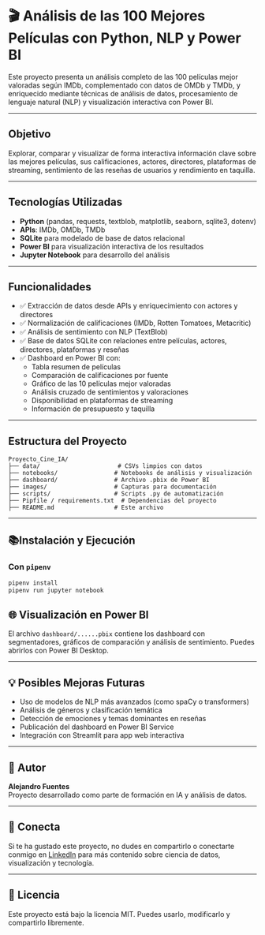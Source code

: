 # 🎬 Análisis de las 100 Mejores Películas con Python, NLP y Power BI

Este proyecto presenta un análisis completo de las 100 películas mejor valoradas según IMDb, complementado con datos de OMDb y TMDb, y enriquecido mediante técnicas de análisis de datos, procesamiento de lenguaje natural (NLP) y visualización interactiva con Power BI.

---

## Objetivo

Explorar, comparar y visualizar de forma interactiva información clave sobre las mejores películas, sus calificaciones, actores, directores, plataformas de streaming, sentimiento de las reseñas de usuarios y rendimiento en taquilla.

---

## Tecnologías Utilizadas

- **Python** (pandas, requests, textblob, matplotlib, seaborn, sqlite3, dotenv)
- **APIs**: IMDb, OMDb, TMDb
- **SQLite** para modelado de base de datos relacional
- **Power BI** para visualización interactiva de los resultados
- **Jupyter Notebook** para desarrollo del análisis

---

## Funcionalidades

- ✅ Extracción de datos desde APIs y enriquecimiento con actores y directores  
- ✅ Normalización de calificaciones (IMDb, Rotten Tomatoes, Metacritic)  
- ✅ Análisis de sentimiento con NLP (TextBlob)  
- ✅ Base de datos SQLite con relaciones entre películas, actores, directores, plataformas y reseñas  
- ✅ Dashboard en Power BI con:
  - Tabla resumen de películas
  - Comparación de calificaciones por fuente
  - Gráfico de las 10 películas mejor valoradas
  - Análisis cruzado de sentimientos y valoraciones
  - Disponibilidad en plataformas de streaming
  - Información de presupuesto y taquilla

---

## Estructura del Proyecto

```
Proyecto_Cine_IA/
├── data/                      # CSVs limpios con datos
├── notebooks/                # Notebooks de análisis y visualización
├── dashboard/                # Archivo .pbix de Power BI
├── images/                   # Capturas para documentación
├── scripts/                  # Scripts .py de automatización
├── Pipfile / requirements.txt  # Dependencias del proyecto
├── README.md                 # Este archivo
```

---

## 📚Instalación y Ejecución

###  Con `pipenv`

```bash
pipenv install
pipenv run jupyter notebook
```


## 🌐 Visualización en Power BI

El archivo `dashboard/......pbix` contiene los dashboard con segmentadores, gráficos de comparación y análisis de sentimiento. Puedes abrirlos con Power BI Desktop.

---

## 💡 Posibles Mejoras Futuras

- Uso de modelos de NLP más avanzados (como spaCy o transformers)
- Análisis de géneros y clasificación temática
- Detección de emociones y temas dominantes en reseñas
- Publicación del dashboard en Power BI Service
- Integración con Streamlit para app web interactiva

---

## 🚀 Autor

**Alejandro Fuentes**  
Proyecto desarrollado como parte de formación en IA y análisis de datos.

---

## 📍 Conecta

Si te ha gustado este proyecto, no dudes en compartirlo o conectarte conmigo en [LinkedIn](https://www.linkedin.com/in/alejandrof-tech/) para más contenido sobre ciencia de datos, visualización y tecnología.

---

## 💾 Licencia

Este proyecto está bajo la licencia MIT. Puedes usarlo, modificarlo y compartirlo libremente.

